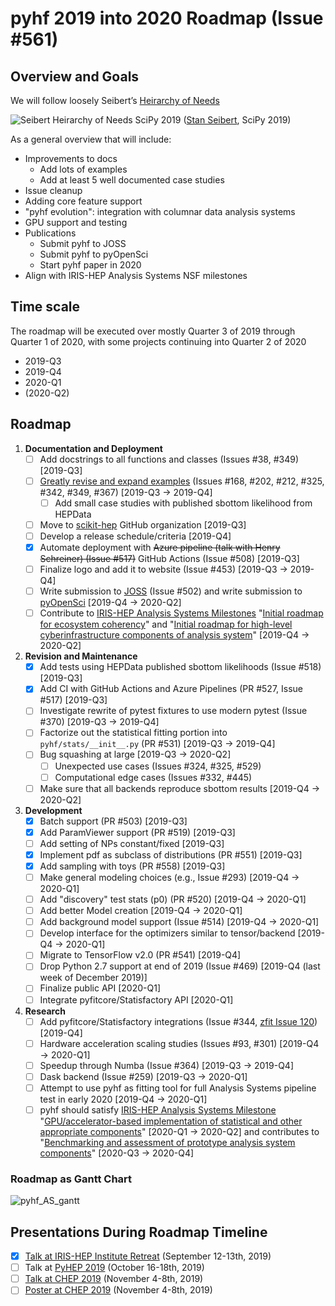 # pyhf 2019 into 2020 Roadmap (Issue #561)

## Overview and Goals

We will follow loosely Seibert’s [Heirarchy of Needs](https://twitter.com/FRoscheck/status/1159158552298229763)

![Seibert Heirarchy of Needs SciPy 2019](https://pbs.twimg.com/media/EBYojw8XUAERJhZ?format=png)
([Stan Seibert](https://github.com/seibert), SciPy 2019)

As a general overview that will include:

- Improvements to docs
   - Add lots of examples
   - Add at least 5 well documented case studies
- Issue cleanup
- Adding core feature support
- "pyhf evolution": integration with columnar data analysis systems
- GPU support and testing
- Publications
   - Submit pyhf to JOSS
   - Submit pyhf to pyOpenSci
   - Start pyhf paper in 2020
- Align with IRIS-HEP Analysis Systems NSF milestones

## Time scale

The roadmap will be executed over mostly Quarter 3 of 2019 through Quarter 1 of 2020, with some projects continuing into Quarter 2 of 2020

- 2019-Q3
- 2019-Q4
- 2020-Q1
- (2020-Q2)

## Roadmap

1. **Documentation and Deployment**
   - [ ] Add docstrings to all functions and classes (Issues #38, #349) [2019-Q3]
   - [ ] [Greatly revise and expand examples](https://github.com/diana-hep/pyhf/issues?q=is%3Aopen+is%3Aissue+label%3Adocs) (Issues #168, #202, #212, #325, #342, #349, #367) [2019-Q3 → 2019-Q4]
      - [ ] Add small case studies with published sbottom likelihood from HEPData
   - [ ] Move to [scikit-hep](https://github.com/scikit-hep) GitHub organization [2019-Q3]
   - [ ] Develop a release schedule/criteria [2019-Q4]
   - [x] Automate deployment with ~~Azure pipeline (talk with Henry Schreiner) (Issue #517)~~ GitHub Actions (Issue #508) [2019-Q3]
   - [ ] Finalize logo and add it to website (Issue #453) [2019-Q3 → 2019-Q4]
   - [ ] Write submission to [JOSS](https://joss.theoj.org/) (Issue #502) and write submission to [pyOpenSci](https://www.pyopensci.org/) [2019-Q4 → 2020-Q2]
   - [ ] Contribute to [IRIS-HEP Analysis Systems Milestones](https://docs.google.com/spreadsheets/d/1VKpHlQWXu_p8AUv5E5H_BzqF_i7hh2Z-Id0XPwNHu8o/edit#gid=1864915304) "[Initial roadmap for ecosystem coherency](https://github.com/iris-hep/project-milestones/issues/8)" and "[Initial roadmap for high-level cyberinfrastructure components of analysis system](https://github.com/iris-hep/project-milestones/issues/11)" [2019-Q4 → 2020-Q2]
2. **Revision and Maintenance**
   - [x] Add tests using HEPData published sbottom likelihoods (Issue #518) [2019-Q3]
   - [x] Add CI with GitHub Actions and Azure Pipelines (PR #527, Issue #517) [2019-Q3]
   - [ ] Investigate rewrite of pytest fixtures to use modern pytest (Issue #370) [2019-Q3 → 2019-Q4]
   - [ ] Factorize out the statistical fitting portion into `pyhf/stats/__init__.py` (PR #531) [2019-Q3 → 2019-Q4]
   - [ ] Bug squashing at large [2019-Q3 → 2020-Q2]
      - [ ] Unexpected use cases (Issues #324, #325, #529)
      - [ ] Computational edge cases (Issues #332, #445)
   - [ ] Make sure that all backends reproduce sbottom results [2019-Q4 → 2020-Q2]
3. **Development**
   - [x] Batch support (PR #503) [2019-Q3]
   - [x] Add ParamViewer support (PR #519) [2019-Q3]
   - [ ] Add setting of NPs constant/fixed [2019-Q3]
   - [x] Implement pdf as subclass of distributions (PR #551) [2019-Q3]
   - [x] Add sampling with toys (PR #558) [2019-Q3]
   - [ ] Make general modeling choices (e.g., Issue #293) [2019-Q4 → 2020-Q1]
   - [ ] Add "discovery" test stats (p0) (PR #520) [2019-Q4 → 2020-Q1]
   - [ ] Add better Model creation [2019-Q4 → 2020-Q1]
   - [ ] Add background model support (Issue #514) [2019-Q4 → 2020-Q1]
   - [ ] Develop interface for the optimizers similar to tensor/backend [2019-Q4 → 2020-Q1]
   - [ ] Migrate to TensorFlow v2.0 (PR #541) [2019-Q4]
   - [ ] Drop Python 2.7 support at end of 2019 (Issue #469) [2019-Q4 (last week of December 2019)]
   - [ ] Finalize public API [2020-Q1]
   - [ ] Integrate pyfitcore/Statisfactory API [2020-Q1]
4. **Research**
   - [ ] Add pyfitcore/Statisfactory integrations (Issue #344, [zfit Issue 120](https://github.com/zfit/zfit/issues/120)) [2019-Q4]
   - [ ] Hardware acceleration scaling studies (Issues #93, #301) [2019-Q4 → 2020-Q1]
   - [ ] Speedup through Numba (Issue #364) [2019-Q3 → 2019-Q4]
   - [ ] Dask backend (Issue #259) [2019-Q3 → 2020-Q1]
   - [ ] Attempt to use pyhf as fitting tool for full Analysis Systems pipeline test in early 2020 [2019-Q4 → 2020-Q1]
   - [ ] pyhf should satisfy [IRIS-HEP Analysis Systems Milestone](https://docs.google.com/spreadsheets/d/1VKpHlQWXu_p8AUv5E5H_BzqF_i7hh2Z-Id0XPwNHu8o/edit#gid=1864915304) "[GPU/accelerator-based implementation of statistical and other appropriate components](https://github.com/iris-hep/project-milestones/issues/15)" [2020-Q1 → 2020-Q2] and contributes to "[Benchmarking and assessment of prototype analysis system components](https://github.com/iris-hep/project-milestones/issues/17)" [2020-Q3 → 2020-Q4]

### Roadmap as Gantt Chart

![pyhf_AS_gantt](https://user-images.githubusercontent.com/5142394/64583069-53049180-d355-11e9-8b39-8b2a4599e21e.png)

## Presentations During Roadmap Timeline

- [x] [Talk at IRIS-HEP Institute Retreat](https://indico.cern.ch/event/840472/contributions/3564386/) (September 12-13th, 2019)
- [ ] Talk at [PyHEP 2019](https://indico.cern.ch/event/833895/) (October 16-18th, 2019)
- [ ] [Talk at CHEP 2019](https://indico.cern.ch/event/773049/contributions/3476143/) (November 4-8th, 2019)
- [ ] [Poster at CHEP 2019](https://indico.cern.ch/event/773049/contributions/3476180/) (November 4-8th, 2019)
